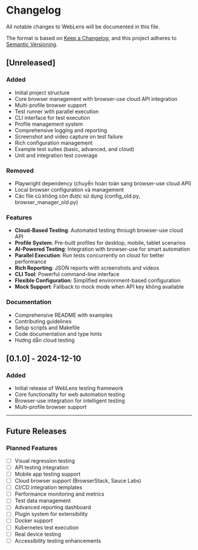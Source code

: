 # Changelog

All notable changes to WebLens will be documented in this file.

The format is based on [Keep a Changelog](https://keepachangelog.com/en/1.0.0/),
and this project adheres to [Semantic Versioning](https://semver.org/spec/v2.0.0.html).

## [Unreleased]

### Added
- Initial project structure
- Core browser management with browser-use cloud API integration
- Multi-profile browser support
- Test runner with parallel execution
- CLI interface for test execution
- Profile management system
- Comprehensive logging and reporting
- Screenshot and video capture on test failure
- Rich configuration management
- Example test suites (basic, advanced, and cloud)
- Unit and integration test coverage

### Removed
- Playwright dependency (chuyển hoàn toàn sang browser-use cloud API)
- Local browser configuration và management
- Các file cũ không còn được sử dụng (config_old.py, browser_manager_old.py)

### Features

- **Cloud-Based Testing**: Automated testing through browser-use cloud API
- **Profile System**: Pre-built profiles for desktop, mobile, tablet scenarios
- **AI-Powered Testing**: Integration with browser-use for smart automation
- **Parallel Execution**: Run tests concurrently on cloud for better performance
- **Rich Reporting**: JSON reports with screenshots and videos
- **CLI Tool**: Powerful command-line interface
- **Flexible Configuration**: Simplified environment-based configuration
- **Mock Support**: Fallback to mock mode when API key không available

### Documentation

- Comprehensive README with examples
- Contributing guidelines
- Setup scripts and Makefile
- Code documentation and type hints
- Hướng dẫn cloud testing

## [0.1.0] - 2024-12-10

### Added
- Initial release of WebLens testing framework
- Core functionality for web automation testing
- Browser-use integration for intelligent testing
- Multi-profile browser support

---

## Future Releases

### Planned Features
- [ ] Visual regression testing
- [ ] API testing integration  
- [ ] Mobile app testing support
- [ ] Cloud browser support (BrowserStack, Sauce Labs)
- [ ] CI/CD integration templates
- [ ] Performance monitoring and metrics
- [ ] Test data management
- [ ] Advanced reporting dashboard
- [ ] Plugin system for extensibility
- [ ] Docker support
- [ ] Kubernetes test execution
- [ ] Real device testing
- [ ] Accessibility testing enhancements
